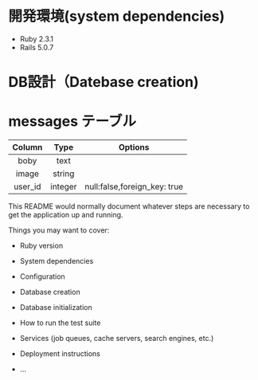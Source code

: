# 開発環境(system dependencies)
* Ruby 2.3.1
* Rails 5.0.7

# DB設計（Datebase creation)
# messages テーブル
  
| Column | Type | Options |
:---:|:---:|:---:|
| boby | text |     |
| image | string | 
| user_id | integer | null:false,foreign_key: true |


This README would normally document whatever steps are necessary to get the
application up and running.

Things you may want to cover:

* Ruby version

* System dependencies

* Configuration

* Database creation

* Database initialization

* How to run the test suite

* Services (job queues, cache servers, search engines, etc.)

* Deployment instructions

* ...
